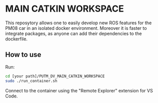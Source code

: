 # MAIN CATKIN WORKSPACE

This reposytory allows one to easily develop new ROS features for the PM08 car in an isolated docker environment. Moreover it is faster to integrate packages, as anyone can add their dependencies to the dockerfile.


## How to use

Run:
```bash
cd [your path]/PUTM_DV_MAIN_CATKIN_WORKSPACE
sudo ./run_container.sh
```

Connect to the container using the "Remote Explorer" extension for VS Code.